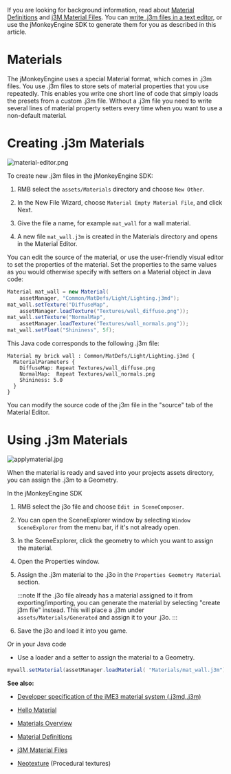 If you are looking for background information, read about [Material
Definitions](../jme3/advanced/material_definitions) and [j3M
Material Files](../jme3/advanced/j3m_material_files). You can [write
.j3m files in a text editor](../jme3/advanced/j3m_material_files),
or use the jMonkeyEngine SDK to generate them for you as described in
this article.

Materials
=========

The jMonkeyEngine uses a special Material format, which comes in .j3m
files. You use .j3m files to store sets of material properties that you
use repeatedly. This enables you write one short line of code that
simply loads the presets from a custom .j3m file. Without a .j3m file
you need to write several lines of material property setters every time
when you want to use a non-default material.

Creating .j3m Materials
=======================

![material-editor.png](../sdk/material-editor.png)

To create new .j3m files in the jMonkeyEngine SDK:

1.  RMB select the `assets/Materials` directory and choose `New Other`.

2.  In the New File Wizard, choose `Material Empty Material File`, and
    click Next.

3.  Give the file a name, for example `mat_wall` for a wall material.

4.  A new file `mat_wall.j3m` is created in the Materials directory and
    opens in the Material Editor.

You can edit the source of the material, or use the user-friendly visual
editor to set the properties of the material. Set the properties to the
same values as you would otherwise specify with setters on a Material
object in Java code:

```java
Material mat_wall = new Material(
    assetManager, "Common/MatDefs/Light/Lighting.j3md");
mat_wall.setTexture("DiffuseMap",
    assetManager.loadTexture("Textures/wall_diffuse.png"));
mat_wall.setTexture("NormalMap",
    assetManager.loadTexture("Textures/wall_normals.png"));
mat_wall.setFloat("Shininess", 5f);
```

This Java code corresponds to the following .j3m file:

``` {.xml}
Material my brick wall : Common/MatDefs/Light/Lighting.j3md {
  MaterialParameters {
    DiffuseMap: Repeat Textures/wall_diffuse.png
    NormalMap:  Repeat Textures/wall_normals.png
    Shininess: 5.0
  }
}
```

You can modify the source code of the j3m file in the "source" tab of
the Material Editor.

Using .j3m Materials
====================

![applymaterial.jpg](../sdk/applymaterial.jpg)

When the material is ready and saved into your projects assets
directory, you can assign the .j3m to a Geometry.

In the jMonkeyEngine SDK

1.  RMB select the j3o file and choose `Edit in SceneComposer`.

2.  You can open the SceneExplorer window by selecting
    `Window SceneExplorer` from the menu bar, if it's not already open.

3.  In the SceneExplorer, click the geometry to which you want to assign
    the material.

4.  Open the Properties window.

5.  Assign the .j3m material to the .j3o in the
    `Properties Geometry Material` section.

    :::note
    If the .j3o file already has a material assigned to it from
    exporting/importing, you can generate the material by selecting
    "create j3m file" instead. This will place a .j3m under
    `assets/Materials/Generated` and assign it to your .j3o.
    :::

6.  Save the j3o and load it into you game.

Or in your Java code

-   Use a loader and a setter to assign the material to a Geometry.

```java
mywall.setMaterial(assetManager.loadMaterial( "Materials/mat_wall.j3m"));
```

**See also:**

-   [Developer specification of the jME3 material system
    (.j3md,.j3m)](../jme3/advanced/material_specification)

-   [Hello Material](../jme3/beginner/hello_material)

-   [Materials Overview](../jme3/advanced/materials_overview)

-   [Material Definitions](../jme3/advanced/material_definitions)

-   [j3M Material Files](../jme3/advanced/j3m_material_files)

-   [Neotexture](../sdk/neotexture) (Procedural textures)
